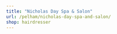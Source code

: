 ```yaml
---
title: "Nicholas Day Spa & Salon"
url: /pelham/nicholas-day-spa-and-salon/
shop: hairdresser
---
```

